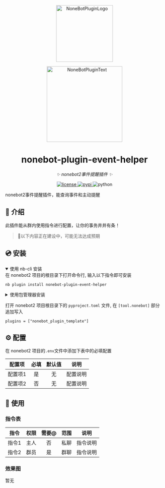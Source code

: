 <div align="center">
  <a href="https://v2.nonebot.dev/store"><img src="https://github.com/A-kirami/nonebot-plugin-template/blob/resources/nbp_logo.png" width="180" height="180" alt="NoneBotPluginLogo"></a>
  <br>
  <p><img src="https://github.com/A-kirami/nonebot-plugin-template/blob/resources/NoneBotPlugin.svg" width="240" alt="NoneBotPluginText"></p>
</div>

<div align="center">

# nonebot-plugin-event-helper

_✨ nonebot2事件提醒插件 ✨_


<a href="./LICENSE">
    <img src="https://img.shields.io/github/license/bananaxiao2333/nonebot-plugin-event-helper" alt="license">
</a>
<a href="https://pypi.python.org/pypi/nonebot-plugin-event-helper">
    <img src="https://img.shields.io/pypi/v/nonebot-plugin-event-helper.svg" alt="pypi">
</a>
<img src="https://img.shields.io/badge/python-3.9+-blue.svg" alt="python">

</div>

nonebot2事件提醒插件，能查询事件和主动提醒

## 📖 介绍

此插件能从群内使用指令进行配置，让你的事务井井有条！

> 🚧以下内容正在建设中，可能无法达成预期
## 💿 安装
<details open>
<summary>使用 nb-cli 安装</summary>
在 nonebot2 项目的根目录下打开命令行, 输入以下指令即可安装

    nb plugin install nonebot-plugin-event-helper

</details>

<details>
<summary>使用包管理器安装</summary>
在 nonebot2 项目的插件目录下, 打开命令行, 根据你使用的包管理器, 输入相应的安装命令

<details>
<summary>pip</summary>

    pip install nonebot-plugin-event-helper
</details>
</details>

打开 nonebot2 项目根目录下的 `pyproject.toml` 文件, 在 `[tool.nonebot]` 部分追加写入

    plugins = ["nonebot_plugin_template"]

</details>

## ⚙️ 配置

在 nonebot2 项目的`.env`文件中添加下表中的必填配置

| 配置项 | 必填 | 默认值 | 说明 |
|:-----:|:----:|:----:|:----:|
| 配置项1 | 是 | 无 | 配置说明 |
| 配置项2 | 否 | 无 | 配置说明 |

## 🎉 使用
### 指令表
| 指令 | 权限 | 需要@ | 范围 | 说明 |
|:-----:|:----:|:----:|:----:|:----:|
| 指令1 | 主人 | 否 | 私聊 | 指令说明 |
| 指令2 | 群员 | 是 | 群聊 | 指令说明 |
### 效果图
暂无
